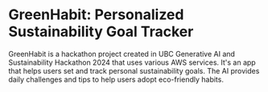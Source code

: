 # GreenHabit: Personalized Sustainability Goal Tracker
GreenHabit is a hackathon project created in UBC Generative AI and Sustainability Hackathon 2024 that uses various AWS services. It's an app that helps users set and track personal sustainability goals. The AI provides daily challenges and tips to help users adopt eco-friendly habits.
